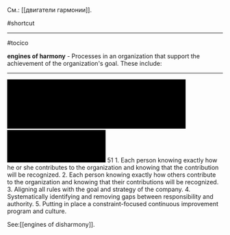 См.: [[двигатели гармонии]].

#shortcut




<hr/>

#tocico

<b>engines of harmony</b> - Processes in an organization that support the achievement of the organization's goal. These include: 
<hr/>
<img src="./tocico_dictionary_2nd_editio-51_1.png"/>
<img src="./tocico_dictionary_2nd_editio-51_2.png"/>
51 
1.  Each person knowing exactly how he or she contributes to the organization and knowing that the 
contribution will be recognized.  
2.  Each person knowing exactly how others contribute to the organization and knowing that their 
contributions will be recognized. 
3.  Aligning all rules with the goal and strategy of the company.  4.  Systematically identifying and removing gaps between responsibility and authority. 5.  Putting in place a constraint-focused continuous improvement program and culture.  



See:[[engines of disharmony]].



